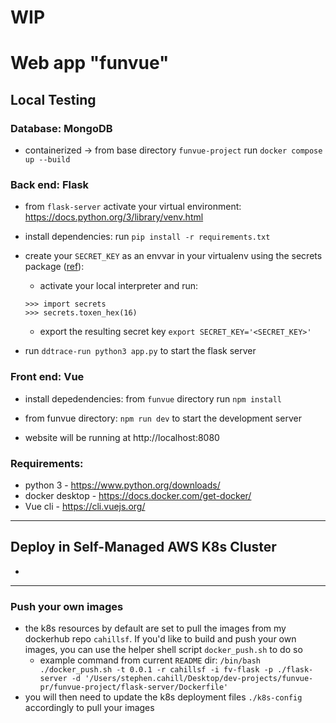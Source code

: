 # WIP
# Web app "funvue"


## Local Testing

### Database: MongoDB
* containerized -> from base directory `funvue-project` run `docker compose up --build`

### Back end: Flask
* from `flask-server` activate your virtual environment: https://docs.python.org/3/library/venv.html

* install dependencies: run `pip install -r requirements.txt` 

* create your `SECRET_KEY` as an envvar in your virtualenv using the secrets package ([ref](https://www.bacancytechnology.com/blog/flask-jwt-authentication)):
  - activate your local interpreter and run:
  ```
  >>> import secrets
  >>> secrets.toxen_hex(16)
  ```
  - export the resulting secret key `export SECRET_KEY='<SECRET_KEY>'`



* run `ddtrace-run python3 app.py` to start the flask server

### Front end: Vue
* install depedendencies: from `funvue` directory run `npm install`

* from funvue directory: `npm run dev` to start the development server

* website will be running at http://localhost:8080

### Requirements: 
* python 3 - https://www.python.org/downloads/
* docker desktop - https://docs.docker.com/get-docker/
* Vue cli - https://cli.vuejs.org/

--- 
## Deploy in Self-Managed AWS K8s Cluster
- 

---
### Push your own images
- the k8s resources by default are set to pull the images from my dockerhub repo `cahillsf`.  If you'd like to build and push your own images, you can use the helper shell script `docker_push.sh` to do so
  - example command from current `README` dir: `/bin/bash ./docker_push.sh -t 0.0.1 -r cahillsf -i fv-flask -p ./flask-server -d '/Users/stephen.cahill/Desktop/dev-projects/funvue-pr/funvue-project/flask-server/Dockerfile'`
- you will then need to update the k8s deployment files `./k8s-config` accordingly to pull your images